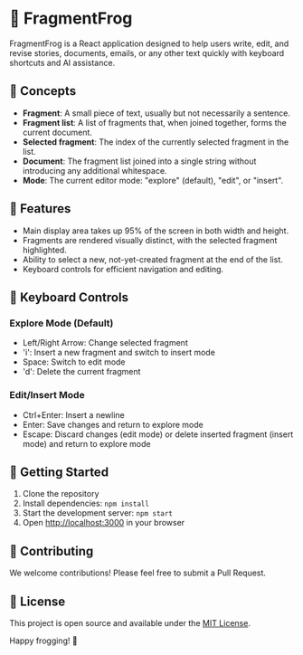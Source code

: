 # 🐸 FragmentFrog

FragmentFrog is a React application designed to help users write, edit, and revise stories, documents, emails, or any other text quickly with keyboard shortcuts and AI assistance.

## 🐸 Concepts

- **Fragment**: A small piece of text, usually but not necessarily a sentence.
- **Fragment list**: A list of fragments that, when joined together, forms the current document.
- **Selected fragment**: The index of the currently selected fragment in the list.
- **Document**: The fragment list joined into a single string without introducing any additional whitespace.
- **Mode**: The current editor mode: "explore" (default), "edit", or "insert".

## 🐸 Features

- Main display area takes up 95% of the screen in both width and height.
- Fragments are rendered visually distinct, with the selected fragment highlighted.
- Ability to select a new, not-yet-created fragment at the end of the list.
- Keyboard controls for efficient navigation and editing.

## 🐸 Keyboard Controls

### Explore Mode (Default)
- Left/Right Arrow: Change selected fragment
- 'i': Insert a new fragment and switch to insert mode
- Space: Switch to edit mode
- 'd': Delete the current fragment

### Edit/Insert Mode
- Ctrl+Enter: Insert a newline
- Enter: Save changes and return to explore mode
- Escape: Discard changes (edit mode) or delete inserted fragment (insert mode) and return to explore mode

## 🐸 Getting Started

1. Clone the repository
2. Install dependencies: `npm install`
3. Start the development server: `npm start`
4. Open [http://localhost:3000](http://localhost:3000) in your browser

## 🐸 Contributing

We welcome contributions! Please feel free to submit a Pull Request.

## 🐸 License

This project is open source and available under the [MIT License](LICENSE).

Happy frogging! 🐸
